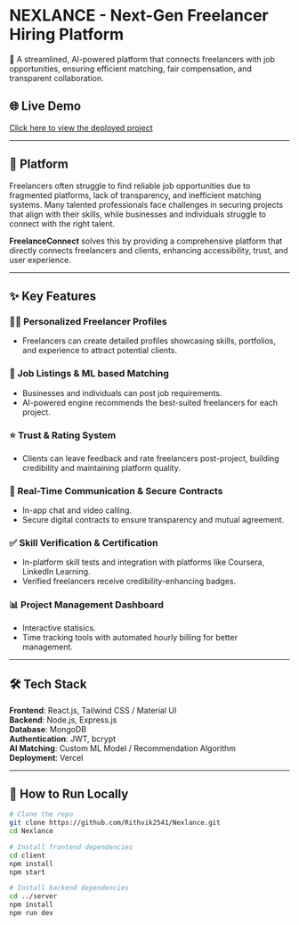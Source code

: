 # NEXLANCE - Next-Gen Freelancer Hiring Platform

🚀 A streamlined, AI-powered platform that connects freelancers with job opportunities, ensuring efficient matching, fair compensation, and transparent collaboration.

## 🌐 Live Demo
[Click here to view the deployed project](https://webathon-zeta.vercel.app/)  

---

## 📌 Platform

Freelancers often struggle to find reliable job opportunities due to fragmented platforms, lack of transparency, and inefficient matching systems. Many talented professionals face challenges in securing projects that align with their skills, while businesses and individuals struggle to connect with the right talent.

**FreelanceConnect** solves this by providing a comprehensive platform that directly connects freelancers and clients, enhancing accessibility, trust, and user experience.

---

## ✨ Key Features

### 🧑‍💼 Personalized Freelancer Profiles
- Freelancers can create detailed profiles showcasing skills, portfolios, and experience to attract potential clients.

### 📄 Job Listings & ML based Matching
- Businesses and individuals can post job requirements.
- AI-powered engine recommends the best-suited freelancers for each project.

### ⭐ Trust & Rating System
- Clients can leave feedback and rate freelancers post-project, building credibility and maintaining platform quality.

### 💬 Real-Time Communication & Secure Contracts
- In-app chat and video calling.
- Secure digital contracts to ensure transparency and mutual agreement.


### ✅ Skill Verification & Certification
- In-platform skill tests and integration with platforms like Coursera, LinkedIn Learning.
- Verified freelancers receive credibility-enhancing badges.

### 📊 Project Management Dashboard
- Interactive statisics.
- Time tracking tools with automated hourly billing for better management.

---

## 🛠️ Tech Stack

**Frontend**: React.js, Tailwind CSS / Material UI  
**Backend**: Node.js, Express.js  
**Database**: MongoDB  
**Authentication**: JWT, bcrypt  
**AI Matching**: Custom ML Model / Recommendation Algorithm  
**Deployment**: Vercel 


---

## 🚀 How to Run Locally

```bash
# Clone the repo
git clone https://github.com/Rithvik2541/Nexlance.git
cd Nexlance

# Install frontend dependencies
cd client
npm install
npm start

# Install backend dependencies
cd ../server
npm install
npm run dev
